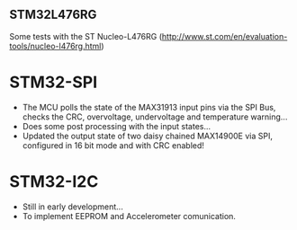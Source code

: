 ## STM32L476RG
Some tests with the ST Nucleo-L476RG
(http://www.st.com/en/evaluation-tools/nucleo-l476rg.html)


# STM32-SPI

- The MCU polls the state of the MAX31913 input pins via the SPI Bus, checks the CRC, overvoltage, undervoltage and temperature warning...
- Does some post processing with the input states...
- Updated the output state of two daisy chained MAX14900E via SPI, configured in 16 bit mode and with CRC enabled!



# STM32-I2C

- Still in early development...
- To implement EEPROM and Accelerometer comunication.
